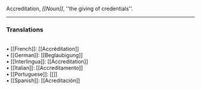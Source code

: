Accreditation, <i>[[Noun]]</i>, ''the giving of credentials''. 
<HR> <P> <H3>Translations</H3>
<BR>• [[French]]: [[Accréditation]]
<BR>• [[German]]: [[Beglaubigung]]
<BR>• [[Interlingua]]: [[Accreditation]]
<BR>• [[Italian]]: [[Accreditamento]]
<BR>• [[Portuguese]]: [[]]
<BR>• [[Spanish]]: [[Acreditación]]
<BR>